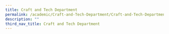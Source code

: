 ```yaml
---
title: Craft and Tech Department
permalink: /academic/Craft-and-Tech-Department/Craft-and-Tech-Department
description: ""
third_nav_title: Craft and Tech Department
---
```

